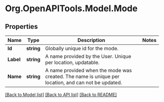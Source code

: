 # Org.OpenAPITools.Model.Mode
## Properties

Name | Type | Description | Notes
------------ | ------------- | ------------- | -------------
**Id** | **string** | Globally unique id for the mode. | 
**Label** | **string** | A name provided by the User. Unique per location, updatable. | 
**Name** | **string** | A name provided when the mode was created. The name is unique per location, and can not be updated. | 

[[Back to Model list]](../README.md#documentation-for-models) [[Back to API list]](../README.md#documentation-for-api-endpoints) [[Back to README]](../README.md)

